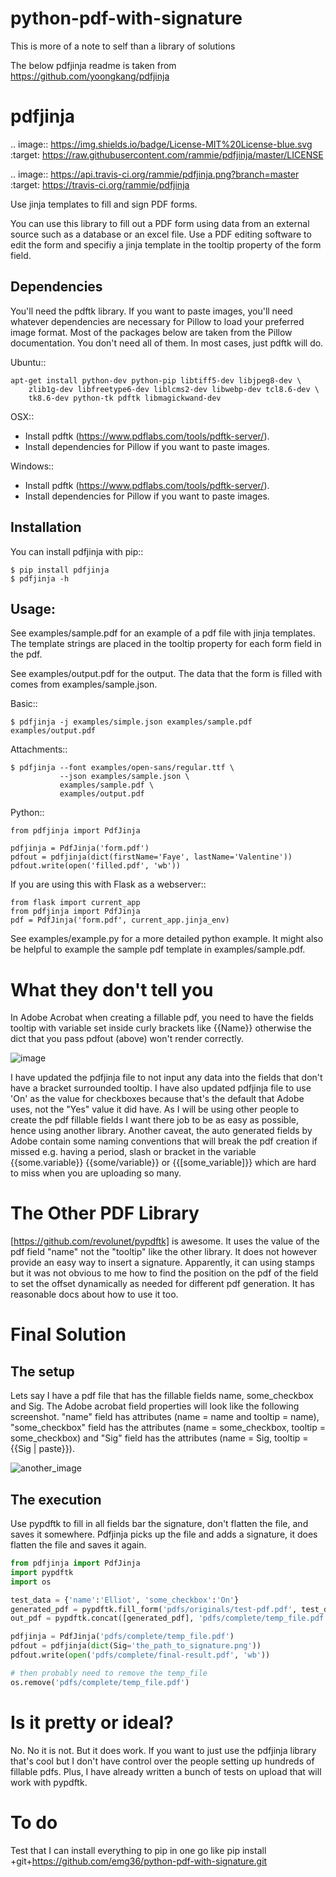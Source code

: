 # python-pdf-with-signature
This is more of a note to self than a library of solutions

The below pdfjinja readme is taken from https://github.com/yoongkang/pdfjinja

pdfjinja
========

.. image:: https://img.shields.io/badge/License-MIT%20License-blue.svg
  :target: https://raw.githubusercontent.com/rammie/pdfjinja/master/LICENSE

.. image:: https://api.travis-ci.org/rammie/pdfjinja.png?branch=master
  :target: https://travis-ci.org/rammie/pdfjinja


Use jinja templates to fill and sign PDF forms.

You can use this library to fill out a PDF form using data from an external
source such as a database or an excel file. Use a PDF editing software to edit
the form and specifiy a jinja template in the tooltip property of the form
field.


Dependencies
------------

You'll need the pdftk library. If you want to paste images, you'll need whatever
dependencies are necessary for Pillow to load your preferred image format.
Most of the packages below are taken from the Pillow documentation. You don't
need all of them. In most cases, just pdftk will do.


Ubuntu::

    apt-get install python-dev python-pip libtiff5-dev libjpeg8-dev \
        zlib1g-dev libfreetype6-dev liblcms2-dev libwebp-dev tcl8.6-dev \
        tk8.6-dev python-tk pdftk libmagickwand-dev


OSX::

  * Install pdftk (https://www.pdflabs.com/tools/pdftk-server/).
  * Install dependencies for Pillow if you want to paste images.


Windows::

  * Install pdftk (https://www.pdflabs.com/tools/pdftk-server/).
  * Install dependencies for Pillow if you want to paste images.


Installation
------------

You can install pdfjinja with pip::

    $ pip install pdfjinja
    $ pdfjinja -h


Usage:
------

See examples/sample.pdf for an example of a pdf file with jinja templates.
The template strings are placed in the tooltip property for each form field
in the pdf.

See examples/output.pdf for the output. The data that the form is filled with
comes from examples/sample.json.


Basic::


    $ pdfjinja -j examples/simple.json examples/sample.pdf examples/output.pdf

Attachments::

    $ pdfjinja --font examples/open-sans/regular.ttf \
               --json examples/sample.json \
               examples/sample.pdf \
               examples/output.pdf


Python::

    from pdfjinja import PdfJinja

    pdfjinja = PdfJinja('form.pdf')
    pdfout = pdfjinja(dict(firstName='Faye', lastName='Valentine'))
    pdfout.write(open('filled.pdf', 'wb'))


If you are using this with Flask as a webserver::

    from flask import current_app
    from pdfjinja import PdfJinja
    pdf = PdfJinja('form.pdf', current_app.jinja_env)


See examples/example.py for a more detailed python example. It might also be
helpful to example the sample pdf template in examples/sample.pdf.


What they don't tell you
========================

In Adobe Acrobat when creating a fillable pdf, you need to have the fields tooltip with variable set inside curly brackets like {{Name}} otherwise the dict that you pass pdfout (above) won't render correctly. 

![image](https://github.com/emg36/python-pdf-with-signature/blob/master/Screen%20Shot%202019-02-21%20at%2012.10.04%20PM.png)

I have updated the pdfjinja file to not input any data into the fields that don't have a bracket surrounded tooltip. 
I have also updated pdfjinja file to use 'On' as the value for checkboxes because that's the default that Adobe uses, not the "Yes" value it did have. As I will be using other people to create the pdf fillable fields I want there job to be as easy as possible, hence using another library. Another caveat, the auto generated fields by Adobe contain some naming conventions that will break the pdf creation if missed e.g. having a period, slash or bracket in the variable {{some.variable}} {{some/variable}} or {{[some_variable]}} which are hard to miss when you are uploading so many. 


The Other PDF Library
=====================

[https://github.com/revolunet/pypdftk] is awesome. It uses the value of the pdf field "name" not the "tooltip" like the other library. It does not however provide an easy way to insert a signature. Apparently, it can using stamps but it was not obvious to me how to find the position on the pdf of the field to set the offset dynamically as needed for different pdf generation. It has reasonable docs about how to use it too.


Final Solution
==============

The setup
---------
Lets say I have a pdf file that has the fillable fields name, some_checkbox and Sig. The Adobe acrobat field properties will look like the following screenshot. "name" field has attributes (name = name and tooltip = name), "some_checkbox" field has the attributes (name = some_checkbox, tooltip = some_checkbox) and "Sig" field has the attributes (name = Sig, tooltip = {{Sig | paste}}).

![another_image](https://github.com/emg36/python-pdf-with-signature/blob/master/Screen%20Shot%202019-02-21%20at%2012.43.23%20PM.png)

The execution
-------------
Use pypdftk to fill in all fields bar the signature, don't flatten the file, and saves it somewhere. Pdfjinja picks up the file and adds a signature, it does flatten the file and saves it again.

```python
from pdfjinja import PdfJinja
import pypdftk
import os

test_data = {'name':'Elliot', 'some_checkbox':'On'}
generated_pdf = pypdftk.fill_form('pdfs/originals/test-pdf.pdf', test_data, flatten=False)
out_pdf = pypdftk.concat([generated_pdf], 'pdfs/complete/temp_file.pdf')

pdfjinja = PdfJinja('pdfs/complete/temp_file.pdf')
pdfout = pdfjinja(dict(Sig='the_path_to_signature.png'))
pdfout.write(open('pdfs/complete/final-result.pdf', 'wb'))

# then probably need to remove the temp_file
os.remove('pdfs/complete/temp_file.pdf')
```


Is it pretty or ideal?
======================

No. No it is not. But it does work. If you want to just use the pdfjinja library that's cool but I don't have control over the people setting up hundreds of fillable pdfs. Plus, I have already written a bunch of tests on upload that will work with pypdftk.


To do
=====

Test that I can install everything to pip in one go like pip install +git+https://github.com/emg36/python-pdf-with-signature.git

